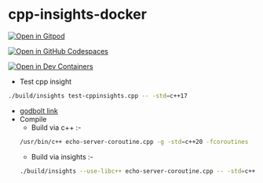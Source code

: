 # cpp-insights-docker

<a href="https://gitpod.io/#https://github.com/wahabshah/cpp-insights-docker" rel="nofollow noopener noreferrer" target="_blank" class="after:hidden"><img src="https://gitpod.io/button/open-in-gitpod.svg" alt="Open in Gitpod"></a>

[![Open in GitHub Codespaces](https://github.com/codespaces/badge.svg)](https://github.com/codespaces/new?hide_repo_select=true&ref=main&repo=667088999&machine=standardLinux32gb&devcontainer_path=.devcontainer%2Fdevcontainer.json&location=WestEurope)

[![Open in Dev Containers](https://img.shields.io/static/v1?label=Dev%20Containers&message=Open&color=blue&logo=visualstudiocode)](https://vscode.dev/redirect?url=vscode://ms-vscode-remote.remote-containers/cloneInVolume?url=https://github.com/wahabshah/cpp-insights-docker)


* Test cpp insight
```sh
./build/insights test-cppinsights.cpp -- -std=c++17
```
* [godbolt link](https://godbolt.org/z/En53vYG74)
* Compile
    * Build via c++ :-
    ```sh
    /usr/bin/c++ echo-server-coroutine.cpp -g -std=c++20 -fcoroutines  -o echo-server-coroutine -lpthread
    ```
    * Build via insights :-
    ```sh
    ./build/insights --use-libc++ echo-server-coroutine.cpp -- -std=c++2b -lpthread
    ```